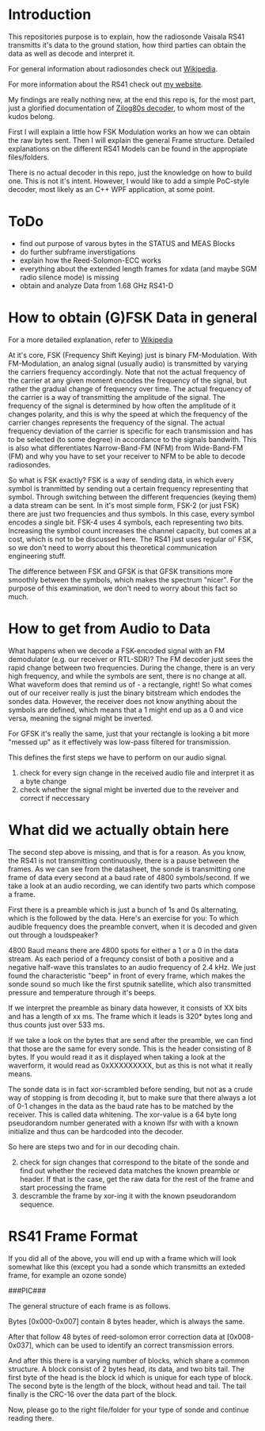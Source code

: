# Introduction
This repositories purpose is to explain, how the radiosonde Vaisala RS41 transmitts it's data to the ground station, how third parties can obtain the data as well as decode and interpret it.

For general information about radiosondes check out [Wikipedia](https://de.wikipedia.org/wiki/Radiosonde).

For more information about the RS41 check out [my website](https://sondehunt.de).

My findings are really nothing new, at the end this repo is, for the most part, just a glorified documentation of [Zilog80s decoder](https://github.com/rs1729/RS), to whom most of the kudos belong.

First I will explain a little how FSK Modulation works an how we can obtain the raw bytes sent. Then I will explain the general Frame structure. Detailed explanations on the different RS41 Models can be found in the appropiate files/folders.

There is no actual decoder in this repo, just the knowledge on how to build one. This is not it's intent. However, I would like to add a simple PoC-style decoder, most likely as an C++ WPF application, at some point.

# ToDo
* find out purpose of varous bytes in the STATUS and MEAS Blocks
* do further subframe inverstigations
* explain how the Reed-Solomon-ECC works
* everything about the extended length frames for xdata (and maybe SGM radio silence mode) is missing
* obtain and analyze Data from 1.68 GHz RS41-D

# How to obtain (G)FSK Data in general
For a more detailed explanation, refer to [Wikipedia](https://en.wikipedia.org/wiki/Frequency-shift_keying)

At it's core, FSK (Frequency Shift Keying) just is binary FM-Modulation. With FM-Modulation, an analog signal (usually audio) is transmitted by varying the carriers frequency accordingly. Note that not the actual frequency of the carrier at any given moment encodes the frequency of the signal, but rather the gradual change of frequency over time. The actual frequency of the carrier is a way of transmitting the amplitude of the signal. The frequency of the signal is determined by how often the amplitude of it changes polarity, and this is why the speed at which the frequency of the carrier changes represents the frequency of the signal. The actual frequency deviation of the carrier is specific for each transmission and has to be selected (to some degree) in accordance to the signals bandwith. This is also what differentiates Narrow-Band-FM (NFM) from Wide-Band-FM (FM) and why you have to set your receiver to NFM to be able to decode radiosondes.

So what is FSK exactly? FSK is a way of sending data, in which every symbol is tranmitted by sending out a certain frequency representing that symbol. Through switching between the different frequencies (keying them) a data stream can be sent. In it's most simple form, FSK-2 (or just FSK) there are just two frequencies and thus symbols. In this case, every symbol encodes a single bit. FSK-4 uses 4 symbols, each representing two bits. Increasing the symbol count increases the channel capacity, but comes at a cost, which is not to be discussed here. The RS41 just uses regular ol' FSK, so we don't need to worry about this theoretical communication engineering stuff.

The difference between FSK and GFSK is that GFSK transitions more smoothly between the symbols, which makes the spectrum "nicer". For the purpose of this examination, we don't need to worry about this fact so much.

# How to get from Audio to Data

What happens when we decode a FSK-encoded signal with an FM demodulator (e.g. our receiver or RTL-SDR)? The FM decoder just sees the rapid change between two frequencies. During the change, there is an very high frequency, and while the symbols are sent, there is no change at all. What waveform does that remind us of - a rectangle, right! So what comes out of our receiver really is just the binary bitstream which endodes the sondes data. However, the receiver does not know anything about the symbols are defined, which means that a 1 might end up as a 0 and vice versa, meaning the signal might be inverted.

For GFSK it's really the same, just that your rectangle is looking a bit more "messed up" as it effectively was low-pass filtered for transmission.

This defines the first steps we have to perform on our audio signal.

1. check for every sign change in the received audio file and interpret it as a byte change
3. check whether the signal might be inverted due to the reveiver and correct if neccessary

# What did we actually obtain here

The second step above is missing, and that is for a reason. As you know, the RS41 is not transmitting continuously, there is a pause between the frames. As we can see from the datasheet, the sonde is transmitting one frame of data every second at a baud rate of 4800 symbols/second. If we take a look at an audio recording, we can identify two parts which compose a frame.

First there is a preamble which is just a bunch of 1s and 0s alternating, which is the followed by the data. Here's an exercise for you: To which audible frequency does the preamble convert, when it is decoded and given out through a loudspeaker?

4800 Baud means there are 4800 spots for either a 1 or a 0 in the data stream. As each period of a frequncy consist of both a positive and a negative half-wave this translates to an audio frequency of 2.4 kHz. We just found the characteristic "beep" in front of every frame, which makes the sonde sound so much like the first sputnik satellite, which also transmitted pressure and temperature through it's beeps.

If we interpret the preamble as binary data however, it consists of XX bits and has a length of xx ms. The frame which it leads is 320* bytes long and thus counts just over 533 ms.

If we take a look on the bytes that are send after the preamble, we can find that those are the same for every sonde. This is the header consisting of 8 bytes. If you would read it as it displayed when taking a look at the waverform, it would read as 0xXXXXXXXXX, but as this is not what it really means.

The sonde data is in fact xor-scrambled before sending, but not as a crude way of stopping is from decoding it, but to make sure that there always a lot of 0-1 changes in the data as the baud rate has to be matched by the receiver. This is called data whitening. The xor-value is a 64 byte long pseudorandom number generated with a known lfsr with with a known initialize and thus can be hardcoded into the decoder.

So here are steps two and for in our decoding chain.

2. check for sign changes that correspond to the bitate of the sonde and find out whether the recieved data matches the known preamble or header. If that is the case, get the raw data for the rest of the frame and start processing the frame
4. descramble the frame by xor-ing it with the known pseudorandom sequence.

# RS41 Frame Format

If you did all of the above, you will end up with a frame which will look somewhat like this (except you had a sonde which transmitts an exteded frame, for example an ozone sonde)

###PIC###

The general structure of each frame is as follows.

Bytes [0x000-0x007] contain 8 bytes header, which is always the same.

After that follow 48 bytes of reed-solomon error correction data at [0x008-0x037], which can be used to identify an correct transmission errors.

And after this there is a varying number of blocks, which share a common structure. A block consist of 2 bytes head, its data, and two bits tail. The first byte of the head is the block id which is unique for each type of block. The second byte is the length of the block, without head and tail. The tail finally is the CRC-16 over the data part of the block.

Now, please go to the right file/folder for your type of sonde and continue reading there.
